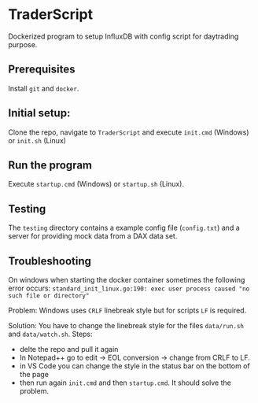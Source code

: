 # TraderScript

Dockerized program to setup InfluxDB with config script for daytrading purpose.

## Prerequisites

Install `git` and `docker`.

## Initial setup:

Clone the repo, navigate to `TraderScript` and execute `init.cmd` (Windows) or `init.sh` (Linux)

## Run the program

Execute `startup.cmd` (Windows) or `startup.sh` (Linux).

## Testing

The `testing` directory contains a example config file (`config.txt`) and a server for providing mock data from a DAX data set.

## Troubleshooting

On windows when starting the docker container sometimes the following error occurs:
`standard_init_linux.go:190: exec user process caused "no such file or directory"`

Problem: Windows uses `CRLF` linebreak style but for scripts `LF` is required.

Solution: You have to change the linebreak style for the files `data/run.sh` and `data/watch.sh`.
Steps:
 - delte the repo and pull it again
 - In Notepad++ go to edit -> EOL conversion -> change from CRLF to LF.
 - in VS Code you can change the style in the status bar on the bottom of the page 
 - then run again `init.cmd` and then `startup.cmd`. It should solve the problem.